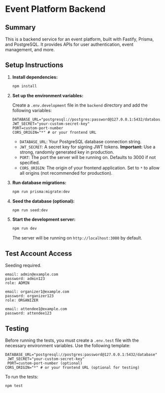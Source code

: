 # Event Platform Backend

## Summary

This is a backend service for an event platform, built with Fastify, Prisma, and PostgreSQL. It provides APIs for user authentication, event management, and more.

## Setup Instructions

1.  **Install dependencies:**

    ```bash
    npm install
    ```

2.  **Set up the environment variables:**

    Create a `.env.development` file in the `backend` directory and add the following variables:

    ```
    DATABASE_URL="postgresql://postgres:password@127.0.0.1:5432/database"
    JWT_SECRET="your-custom-secret-key"
    PORT=custom-port-number
    CORS_ORIGIN="*" # or your frontend URL
    ```

    - `DATABASE_URL`: Your PostgreSQL database connection string.
    - `JWT_SECRET`: A secret key for signing JWT tokens. **Important:** Use a strong, randomly generated key in production.
    - `PORT`: The port the server will be running on. Defaults to 3000 if not specified.
    - `CORS_ORIGIN`: The origin of your frontend application. Set to `*` to allow all origins (not recommended for production).

3.  **Run database migrations:**

    ```bash
    npm run prisma:migrate:dev
    ```

4.  **Seed the database (optional):**

    ```bash
    npm run seed:dev
    ```

5.  **Start the development server:**

    ```bash
    npm run dev
    ```

    The server will be running on `http://localhost:3000` by default.

## Test Account Access

Seeding required.

    email: admin@example.com
    password: admin123
    role: ADMIN

    email: organizer1@example.com
    password: organizer123
    role: ORGANIZER

    email: attendee1@example.com
    password: attendee123

## Testing

Before running the tests, you must create a `.env.test` file with the necessary environment variables. Use the following template:

```
DATABASE_URL="postgresql://postgres:password@127.0.0.1:5432/database"
 JWT_SECRET="your-custom-secret-key"
 PORT=custom-port-number (optional)
CORS_ORIGIN="*" # or your frontend URL (optional for testing)
```

To run the tests:

```bash
npm test
```
